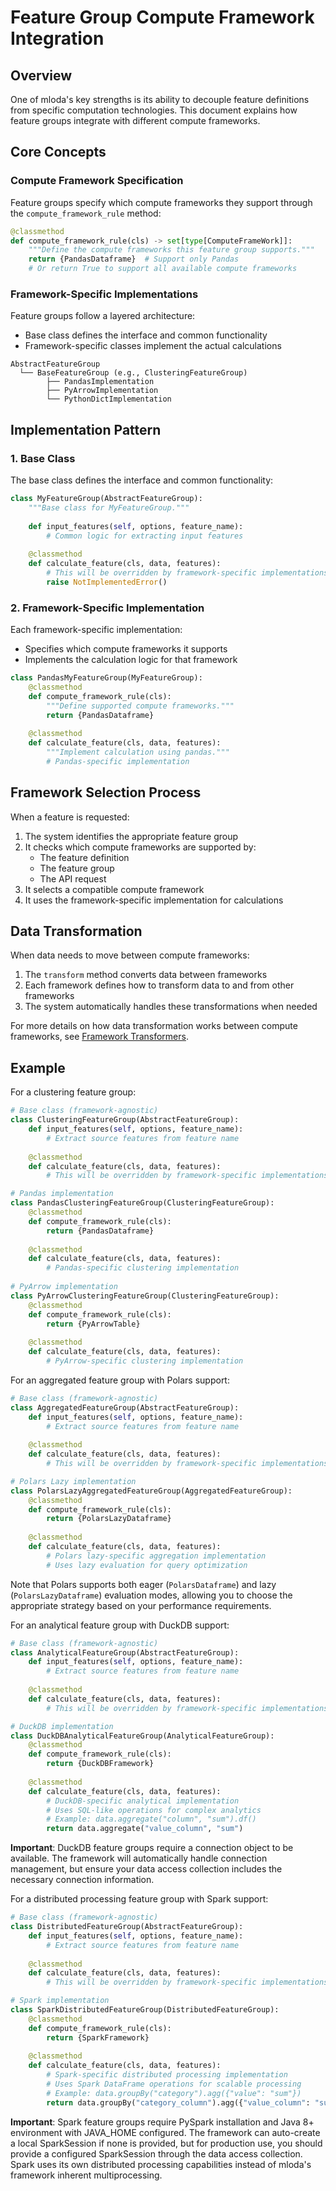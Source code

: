 # Feature Group Compute Framework Integration

## Overview

One of mloda's key strengths is its ability to decouple feature definitions from specific computation technologies. This document explains how feature groups integrate with different compute frameworks.

## Core Concepts

### Compute Framework Specification

Feature groups specify which compute frameworks they support through the `compute_framework_rule` method:

``` python
@classmethod
def compute_framework_rule(cls) -> set[type[ComputeFrameWork]]:
    """Define the compute frameworks this feature group supports."""
    return {PandasDataframe}  # Support only Pandas
    # Or return True to support all available compute frameworks
```

### Framework-Specific Implementations

Feature groups follow a layered architecture:
- Base class defines the interface and common functionality
- Framework-specific classes implement the actual calculations

```
AbstractFeatureGroup
  └── BaseFeatureGroup (e.g., ClusteringFeatureGroup)
        ├── PandasImplementation
        ├── PyArrowImplementation
        └── PythonDictImplementation
```

## Implementation Pattern

### 1. Base Class

The base class defines the interface and common functionality:

``` python
class MyFeatureGroup(AbstractFeatureGroup):
    """Base class for MyFeatureGroup."""
    
    def input_features(self, options, feature_name):
        # Common logic for extracting input features
        
    @classmethod
    def calculate_feature(cls, data, features):
        # This will be overridden by framework-specific implementations
        raise NotImplementedError()
```

### 2. Framework-Specific Implementation

Each framework-specific implementation:
- Specifies which compute frameworks it supports
- Implements the calculation logic for that framework

``` python
class PandasMyFeatureGroup(MyFeatureGroup):
    @classmethod
    def compute_framework_rule(cls):
        """Define supported compute frameworks."""
        return {PandasDataframe}
    
    @classmethod
    def calculate_feature(cls, data, features):
        """Implement calculation using pandas."""
        # Pandas-specific implementation
```

## Framework Selection Process

When a feature is requested:

1. The system identifies the appropriate feature group
2. It checks which compute frameworks are supported by:
   - The feature definition
   - The feature group
   - The API request
3. It selects a compatible compute framework
4. It uses the framework-specific implementation for calculations

## Data Transformation

When data needs to move between compute frameworks:

1. The `transform` method converts data between frameworks
2. Each framework defines how to transform data to and from other frameworks
3. The system automatically handles these transformations when needed

For more details on how data transformation works between compute frameworks, see [Framework Transformers](framework-transformers.md).

## Example

For a clustering feature group:

``` python
# Base class (framework-agnostic)
class ClusteringFeatureGroup(AbstractFeatureGroup):
    def input_features(self, options, feature_name):
        # Extract source features from feature name
        
    @classmethod
    def calculate_feature(cls, data, features):
        # This will be overridden by framework-specific implementations

# Pandas implementation
class PandasClusteringFeatureGroup(ClusteringFeatureGroup):
    @classmethod
    def compute_framework_rule(cls):
        return {PandasDataframe}
    
    @classmethod
    def calculate_feature(cls, data, features):
        # Pandas-specific clustering implementation
        
# PyArrow implementation
class PyArrowClusteringFeatureGroup(ClusteringFeatureGroup):
    @classmethod
    def compute_framework_rule(cls):
        return {PyArrowTable}
    
    @classmethod
    def calculate_feature(cls, data, features):
        # PyArrow-specific clustering implementation
```

For an aggregated feature group with Polars support:

``` python
# Base class (framework-agnostic)
class AggregatedFeatureGroup(AbstractFeatureGroup):
    def input_features(self, options, feature_name):
        # Extract source features from feature name
        
    @classmethod
    def calculate_feature(cls, data, features):
        # This will be overridden by framework-specific implementations

# Polars Lazy implementation
class PolarsLazyAggregatedFeatureGroup(AggregatedFeatureGroup):
    @classmethod
    def compute_framework_rule(cls):
        return {PolarsLazyDataframe}
    
    @classmethod
    def calculate_feature(cls, data, features):
        # Polars lazy-specific aggregation implementation
        # Uses lazy evaluation for query optimization
```

Note that Polars supports both eager (`PolarsDataframe`) and lazy (`PolarsLazyDataframe`) evaluation modes, allowing you to choose the appropriate strategy based on your performance requirements.

For an analytical feature group with DuckDB support:

``` python
# Base class (framework-agnostic)
class AnalyticalFeatureGroup(AbstractFeatureGroup):
    def input_features(self, options, feature_name):
        # Extract source features from feature name
        
    @classmethod
    def calculate_feature(cls, data, features):
        # This will be overridden by framework-specific implementations

# DuckDB implementation
class DuckDBAnalyticalFeatureGroup(AnalyticalFeatureGroup):
    @classmethod
    def compute_framework_rule(cls):
        return {DuckDBFramework}
    
    @classmethod
    def calculate_feature(cls, data, features):
        # DuckDB-specific analytical implementation
        # Uses SQL-like operations for complex analytics
        # Example: data.aggregate("column", "sum").df()
        return data.aggregate("value_column", "sum")
```

**Important**: DuckDB feature groups require a connection object to be available. The framework will automatically handle connection management, but ensure your data access collection includes the necessary connection information.

For a distributed processing feature group with Spark support:

``` python
# Base class (framework-agnostic)
class DistributedFeatureGroup(AbstractFeatureGroup):
    def input_features(self, options, feature_name):
        # Extract source features from feature name
        
    @classmethod
    def calculate_feature(cls, data, features):
        # This will be overridden by framework-specific implementations

# Spark implementation
class SparkDistributedFeatureGroup(DistributedFeatureGroup):
    @classmethod
    def compute_framework_rule(cls):
        return {SparkFramework}
    
    @classmethod
    def calculate_feature(cls, data, features):
        # Spark-specific distributed processing implementation
        # Uses Spark DataFrame operations for scalable processing
        # Example: data.groupBy("category").agg({"value": "sum"})
        return data.groupBy("category_column").agg({"value_column": "sum"})
```

**Important**: Spark feature groups require PySpark installation and Java 8+ environment with JAVA_HOME configured. The framework can auto-create a local SparkSession if none is provided, but for production use, you should provide a configured SparkSession through the data access collection. Spark uses its own distributed processing capabilities instead of mloda's framework inherent multiprocessing.
